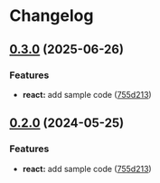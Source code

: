 # Changelog

## [0.3.0](https://github.com/adam-hang-gmail/release-please-monorepo-example/compare/hello-react@v0.2.0...hello-react@v0.3.0) (2025-06-26)


### Features

* **react:** add sample code ([755d213](https://github.com/adam-hang-gmail/release-please-monorepo-example/commit/755d2133dde08b8e1aeb2012256ee58b934fc346))

## [0.2.0](https://github.com/amarjanica/release-please-monorepo-example/compare/hello-react-v0.1.0...hello-react@v0.2.0) (2024-05-25)


### Features

* **react:** add sample code ([755d213](https://github.com/amarjanica/release-please-monorepo-example/commit/755d2133dde08b8e1aeb2012256ee58b934fc346))
